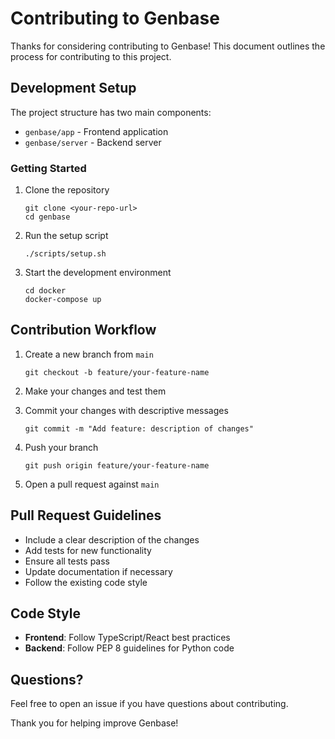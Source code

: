 # Contributing to Genbase

Thanks for considering contributing to Genbase! This document outlines the process for contributing to this project.

## Development Setup

The project structure has two main components:
- `genbase/app` - Frontend application
- `genbase/server` - Backend server


### Getting Started

1. Clone the repository
   ```
   git clone <your-repo-url>
   cd genbase
   ```

2. Run the setup script
   ```
   ./scripts/setup.sh
   ```

3. Start the development environment
   ```
   cd docker
   docker-compose up
   ```

## Contribution Workflow

1. Create a new branch from `main`
   ```
   git checkout -b feature/your-feature-name
   ```

2. Make your changes and test them

3. Commit your changes with descriptive messages
   ```
   git commit -m "Add feature: description of changes"
   ```

4. Push your branch
   ```
   git push origin feature/your-feature-name
   ```

5. Open a pull request against `main`

## Pull Request Guidelines

- Include a clear description of the changes
- Add tests for new functionality
- Ensure all tests pass
- Update documentation if necessary
- Follow the existing code style

## Code Style

- **Frontend**: Follow TypeScript/React best practices
- **Backend**: Follow PEP 8 guidelines for Python code


## Questions?

Feel free to open an issue if you have questions about contributing.

Thank you for helping improve Genbase!
